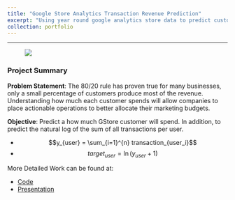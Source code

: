 ```yaml
---
title: "Google Store Analytics Transaction Revenue Prediction"
excerpt: "Using year round google analytics store data to predict customer consumption. In addition use RFM to perform customer clustering and predict customer life time value based on customer clustering'>"
collection: portfolio
---
```


---
<figure class="aligncenter">
    <img src="https://i.pcmag.com/imagery/reviews/04u4r8E0NHva7mQ3Bnozbh6-9.1569482850.fit_scale.size_1028x578.jpg" />
</figure>

### Project Summary

**Problem Statement**:
The 80/20 rule has proven true for many businesses, only a small percentage of customers produce most of the revenue.  Understanding how much each customer spends will allow companies to place actionable operations to better allocate their marketing budgets.

**Objective**:
Predict a how much GStore customer will spend. In addition, to predict the natural log of the sum of all transactions per user.

- $$y_{user} = \sum_{i=1}^{n} transaction_{user_i}$$
- $$target_{user} = \ln({y_{user}+1})$$


More Detailed Work can be found at:
  - <a href="https://github.com/yuling0330/Google-Store-Analytics-Transactions-Revenue-Prediction/tree/master/notebook" title="Title">Code</a>
  - <a href="https://github.com/yuling0330/Google-Store-Analytics-Transactions-Revenue-Prediction/blob/master/presentation/Customer_Revenue_Prediction_Presentation.pdf" title="Title">Presentation</a>
